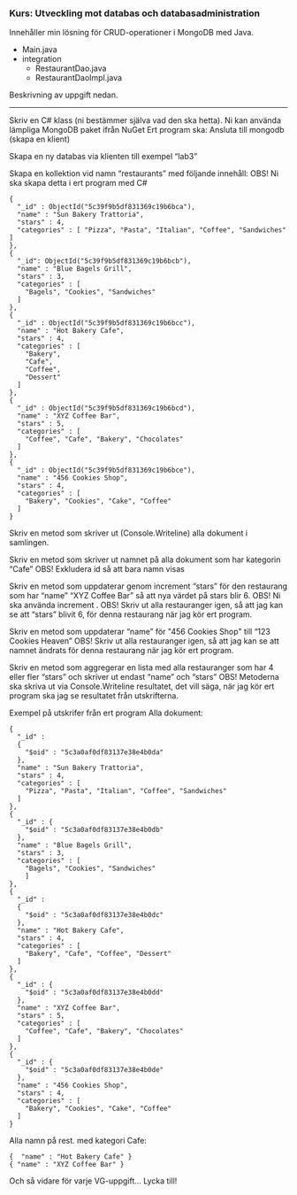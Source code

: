 

### Kurs: Utveckling mot databas och databasadministration

Innehåller min lösning för CRUD-operationer i MongoDB med Java.

* Main.java
* integration
  * RestaurantDao.java
  * RestaurantDaoImpl.java

Beskrivning av uppgift nedan.

------

Skriv en C# klass (ni bestämmer själva vad den ska hetta). 
Ni kan använda lämpliga MongoDB paket ifrån NuGet
Ert program ska: 
Ansluta till mongodb (skapa en klient) 

Skapa en ny databas via klienten till exempel “lab3” 

Skapa en kollektion vid namn “restaurants” med följande innehåll: OBS! Ni ska skapa detta i ert program med C#

```
{ 
  "_id" : ObjectId("5c39f9b5df831369c19b6bca"),
  "name" : "Sun Bakery Trattoria", 
  "stars" : 4, 
  "categories" : [ "Pizza", "Pasta", "Italian", "Coffee", "Sandwiches" ] 
},
{
  "_id": ObjectId("5c39f9b5df831369c19b6bcb"),
  "name" : "Blue Bagels Grill",
  "stars" : 3,
  "categories" : [ 
    "Bagels", "Cookies", "Sandwiches" 
  ] 
}, 
{ 
  "_id" : ObjectId("5c39f9b5df831369c19b6bcc"),
  "name" : "Hot Bakery Cafe",
  "stars" : 4,
  "categories" : [ 
    "Bakery",
    "Cafe",
    "Coffee",
    "Dessert" 
  ] 
}, 
{ 
  "_id" : ObjectId("5c39f9b5df831369c19b6bcd"),
  "name" : "XYZ Coffee Bar",
  "stars" : 5,
  "categories" : [ 
    "Coffee", "Cafe", "Bakery", "Chocolates" 
  ] 
},
{ 
  "_id" : ObjectId("5c39f9b5df831369c19b6bce"),
  "name" : "456 Cookies Shop",
  "stars" : 4,
  "categories" : [ 
    "Bakery", "Cookies", "Cake", "Coffee" 
  ] 
} 
```


Skriv en metod som skriver ut (Console.Writeline) alla dokument i samlingen. 

Skriv en metod som skriver ut namnet på alla dokument som har kategorin “Cafe” 
OBS! Exkludera id så att bara namn visas 

Skriv en metod som uppdaterar genom increment “stars” för den restaurang som har “name” “XYZ Coffee Bar” så att nya värdet på stars blir 6. 
OBS! Ni ska använda increment . 
OBS! Skriv ut alla restauranger igen, så att jag kan se att “stars” blivit 6, för denna restaurang när jag kör ert program. 

Skriv en metod som uppdaterar “name” för "456 Cookies Shop" till “123 Cookies Heaven” 
OBS! Skriv ut alla restauranger igen, så att jag kan se att namnet ändrats för denna restaurang när jag kör ert program. 

Skriv en metod som aggregerar en lista med alla restauranger som har 4 eller fler “stars” och skriver ut endast “name” och “stars” 
OBS! Metoderna ska skriva ut via Console.Writeline resultatet, det vill säga, när jag kör ert program ska jag se resultatet från utskrifterna. 

Exempel på utskrifer från ert program Alla dokument:

```
{ 
  "_id" : 
  { 
    "$oid" : "5c3a0af0df83137e38e4b0da" 
  }, 
  "name" : "Sun Bakery Trattoria", 
  "stars" : 4,
  "categories" : [ 
    "Pizza", "Pasta", "Italian", "Coffee", "Sandwiches" 
  ] 
}, 
{ 
  "_id" : { 
    "$oid" : "5c3a0af0df83137e38e4b0db" 
  },
  "name" : "Blue Bagels Grill",
  "stars" : 3,
  "categories" : [ 
    "Bagels", "Cookies", "Sandwiches" 
    ] 
}, 
{ 
  "_id" : 
  { 
    "$oid" : "5c3a0af0df83137e38e4b0dc" 
  },
  "name" : "Hot Bakery Cafe",
  "stars" : 4,
  "categories" : [ 
    "Bakery", "Cafe", "Coffee", "Dessert" 
  ] 
},
{ 
  "_id" : {
    "$oid" : "5c3a0af0df83137e38e4b0dd" 
  },
  "name" : "XYZ Coffee Bar",
  "stars" : 5,
  "categories" : [ 
    "Coffee", "Cafe", "Bakery", "Chocolates" 
  ] 
},
{ 
  "_id" : { 
    "$oid" : "5c3a0af0df83137e38e4b0de" 
  },
  "name" : "456 Cookies Shop",
  "stars" : 4,
  "categories" : [ 
    "Bakery", "Cookies", "Cake", "Coffee" 
  ] 
} 
```

Alla namn på rest. med kategori Cafe: 

```
{  "name" : "Hot Bakery Cafe" } 
{ "name" : "XYZ Coffee Bar" } 
```

Och så vidare för varje VG-uppgift... Lycka till! 